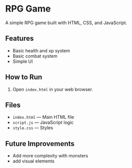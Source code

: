 # RPG Game

A simple RPG game built with HTML, CSS, and JavaScript.

## Features

- Basic health and xp system
- Basic combat system
- Simple UI

## How to Run

1. Open `index.html` in your web browser.

## Files

- `index.html` — Main HTML file
- `script.js` — JavaScript logic
- `style.css` — Styles

## Future Improvements

- Add more complexity with monsters
- add visual elements
